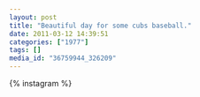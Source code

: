 ```yaml
---
layout: post
title: "Beautiful day for some cubs baseball."
date: 2011-03-12 14:39:51
categories: ["1977"]
tags: []
media_id: "36759944_326209"
---
```


{% instagram %}
